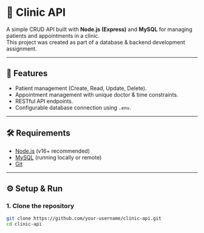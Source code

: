 # 🏥 Clinic API

A simple CRUD API built with **Node.js (Express)** and **MySQL** for managing patients and appointments in a clinic.  
This project was created as part of a database & backend development assignment.

---

## 📌 Features
- Patient management (Create, Read, Update, Delete).
- Appointment management with unique doctor & time constraints.
- RESTful API endpoints.
- Configurable database connection using `.env`.

---

## 🛠 Requirements
- [Node.js](https://nodejs.org/) (v16+ recommended)
- [MySQL](https://dev.mysql.com/downloads/mysql/) (running locally or remote)
- [Git](https://git-scm.com/)

---

## ⚙️ Setup & Run

### 1. Clone the repository
```bash
git clone https://github.com/your-username/clinic-api.git
cd clinic-api
